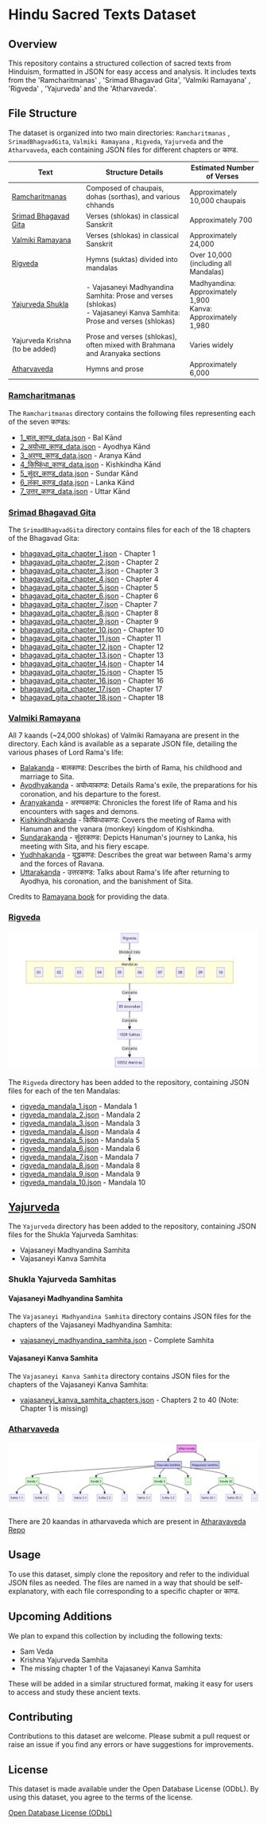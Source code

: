 # Hindu Sacred Texts Dataset

## Overview
This repository contains a structured collection of sacred texts from Hinduism, formatted in JSON for easy access and analysis. It includes texts from the 'Ramcharitmanas' , 'Srimad Bhagavad Gita', 'Valmiki Ramayana' , 'Rigveda' , 'Yajurveda' and the 'Atharvaveda'.

## File Structure
The dataset is organized into two main directories: `Ramcharitmanas` , `SrimadBhagvadGita`, `Valmiki Ramayana` , `Rigveda`, `Yajurveda` and the `Atharvaveda`, each containing JSON files for different chapters or काण्ड.

| Text | Structure Details | Estimated Number of Verses |
|------|-------------------|---------------------------|
| [Ramcharitmanas](#ramcharitmanas) | Composed of chaupais, dohas (sorthas), and various chhands | Approximately 10,000 chaupais |
| [Srimad Bhagavad Gita](#srimad-bhagavad-gita) | Verses (shlokas) in classical Sanskrit | Approximately 700 |
| [Valmiki Ramayana](#valmiki-ramayana) | Verses (shlokas) in classical Sanskrit | Approximately 24,000 |
| [Rigveda](#rigveda) | Hymns (suktas) divided into mandalas | Over 10,000 (including all Mandalas) |
| [Yajurveda Shukla](#yajurveda) | - Vajasaneyi Madhyandina Samhita: Prose and verses (shlokas)<br>- Vajasaneyi Kanva Samhita: Prose and verses (shlokas) | Madhyandina: Approximately 1,900<br>Kanva: Approximately 1,980 |
Yajurveda Krishna (to be added) | Prose and verses (shlokas), often mixed with Brahmana and Aranyaka sections | Varies widely |
| [Atharvaveda](#atharvaveda) | Hymns and prose | Approximately 6,000 |


### [Ramcharitmanas](./Ramcharitmanas/)
The `Ramcharitmanas` directory contains the following files representing each of the seven काण्डs:

- [1_बाल_काण्ड_data.json](./Ramcharitmanas/1_बाल_काण्ड_data.json) - Bal Kānd
- [2_अयोध्या_काण्ड_data.json](./Ramcharitmanas/2_अयोध्या_काण्ड_data.json) - Ayodhya Kānd
- [3_अरण्य_काण्ड_data.json](./Ramcharitmanas/3_अरण्य_काण्ड_data.json) - Aranya Kānd
- [4_किष्किंधा_काण्ड_data.json](./Ramcharitmanas/4_किष्किंधा_काण्ड_data.json) - Kishkindha Kānd
- [5_सुंदर_काण्ड_data.json](./Ramcharitmanas/5_सुंदर_काण्ड_data.json) - Sundar Kānd
- [6_लंका_काण्ड_data.json](./Ramcharitmanas/6_लंका_काण्ड_data.json) - Lanka Kānd
- [7_उत्तर_काण्ड_data.json](./Ramcharitmanas/7_उत्तर_काण्ड_data.json) - Uttar Kānd

### [Srimad Bhagavad Gita](./SrimadBhagvadGita/)
The `SrimadBhagvadGita` directory contains files for each of the 18 chapters of the Bhagavad Gita:

- [bhagavad_gita_chapter_1.json](./SrimadBhagvadGita/bhagavad_gita_chapter_1.json) - Chapter 1
- [bhagavad_gita_chapter_2.json](./SrimadBhagvadGita/bhagavad_gita_chapter_2.json) - Chapter 2
- [bhagavad_gita_chapter_3.json](./SrimadBhagvadGita/bhagavad_gita_chapter_3.json) - Chapter 3
- [bhagavad_gita_chapter_4.json](./SrimadBhagvadGita/bhagavad_gita_chapter_4.json) - Chapter 4
- [bhagavad_gita_chapter_5.json](./SrimadBhagvadGita/bhagavad_gita_chapter_5.json) - Chapter 5
- [bhagavad_gita_chapter_6.json](./SrimadBhagvadGita/bhagavad_gita_chapter_6.json) - Chapter 6
- [bhagavad_gita_chapter_7.json](./SrimadBhagvadGita/bhagavad_gita_chapter_7.json) - Chapter 7
- [bhagavad_gita_chapter_8.json](./SrimadBhagvadGita/bhagavad_gita_chapter_8.json) - Chapter 8
- [bhagavad_gita_chapter_9.json](./SrimadBhagvadGita/bhagavad_gita_chapter_9.json) - Chapter 9
- [bhagavad_gita_chapter_10.json](./SrimadBhagvadGita/bhagavad_gita_chapter_10.json) - Chapter 10
- [bhagavad_gita_chapter_11.json](./SrimadBhagvadGita/bhagavad_gita_chapter_11.json) - Chapter 11
- [bhagavad_gita_chapter_12.json](./SrimadBhagvadGita/bhagavad_gita_chapter_12.json) - Chapter 12
- [bhagavad_gita_chapter_13.json](./SrimadBhagvadGita/bhagavad_gita_chapter_13.json) - Chapter 13
- [bhagavad_gita_chapter_14.json](./SrimadBhagvadGita/bhagavad_gita_chapter_14.json) - Chapter 14
- [bhagavad_gita_chapter_15.json](./SrimadBhagvadGita/bhagavad_gita_chapter_15.json) - Chapter 15
- [bhagavad_gita_chapter_16.json](./SrimadBhagvadGita/bhagavad_gita_chapter_16.json) - Chapter 16
- [bhagavad_gita_chapter_17.json](./SrimadBhagvadGita/bhagavad_gita_chapter_17.json) - Chapter 17
- [bhagavad_gita_chapter_18.json](./SrimadBhagvadGita/bhagavad_gita_chapter_18.json) - Chapter 18

### [Valmiki Ramayana](./ValmikiRamayana/)

All 7 kaands (~24,000 shlokas) of Valmiki Ramayana are present in the directory. Each kānd is available as a separate JSON file, detailing the various phases of Lord Rama's life:

- [Balakanda](./ValmikiRamayana/1_balakanda.json) - बालकाण्ड: Describes the birth of Rama, his childhood and marriage to Sita.
- [Ayodhyakanda](./ValmikiRamayana/2_ayodhyakanda.json) - अयोध्याकाण्ड: Details Rama's exile, the preparations for his coronation, and his departure to the forest.
- [Aranyakanda](./ValmikiRamayana/3_aranyakanda.json) - अरण्यकाण्ड: Chronicles the forest life of Rama and his encounters with sages and demons.
- [Kishkindhakanda](./ValmikiRamayana/4_kishkindhakanda.json) - किष्किंधाकाण्ड: Covers the meeting of Rama with Hanuman and the vanara (monkey) kingdom of Kishkindha.
- [Sundarakanda](./ValmikiRamayana/5_sundarakanda.json) - सुंदरकाण्ड: Depicts Hanuman's journey to Lanka, his meeting with Sita, and his fiery escape.
- [Yudhhakanda](./ValmikiRamayana/6_yudhhakanda.json) - युद्धकाण्ड: Describes the great war between Rama's army and the forces of Ravana.
- [Uttarakanda](./ValmikiRamayana/7_uttarakanda.json) - उत्तरकाण्ड: Talks about Rama's life after returning to Ayodhya, his coronation, and the banishment of Sita.

Credits to [Ramayana book](https://github.com/svenkatreddy/Ramayana_Book) for providing the data.



### [Rigveda](./Rigveda/)

![Structure of Rigveda](/Images/rigveda-structure.jpg)

The `Rigveda` directory has been added to the repository, containing JSON files for each of the ten Mandalas:

- [rigveda_mandala_1.json](./Rigveda/rigveda_mandala_1.json) - Mandala 1
- [rigveda_mandala_2.json](./Rigveda/rigveda_mandala_2.json) - Mandala 2
- [rigveda_mandala_3.json](./Rigveda/rigveda_mandala_3.json) - Mandala 3
- [rigveda_mandala_4.json](./Rigveda/rigveda_mandala_4.json) - Mandala 4
- [rigveda_mandala_5.json](./Rigveda/rigveda_mandala_5.json) - Mandala 5
- [rigveda_mandala_6.json](./Rigveda/rigveda_mandala_6.json) - Mandala 6
- [rigveda_mandala_7.json](./Rigveda/rigveda_mandala_7.json) - Mandala 7
- [rigveda_mandala_8.json](./Rigveda/rigveda_mandala_8.json) - Mandala 8
- [rigveda_mandala_9.json](./Rigveda/rigveda_mandala_9.json) - Mandala 9
- [rigveda_mandala_10.json](./Rigveda/rigveda_mandala_10.json) - Mandala 10




## [Yajurveda](./Yajurveda/)

The `Yajurveda` directory has been added to the repository, containing JSON files for the Shukla Yajurveda Samhitas:

- Vajasaneyi Madhyandina Samhita
- Vajasaneyi Kanva Samhita

### Shukla Yajurveda Samhitas

#### Vajasaneyi Madhyandina Samhita
The `Vajasaneyi Madhyandina Samhita` directory contains JSON files for the chapters of the Vajasaneyi Madhyandina Samhita:

- [vajasaneyi_madhyandina_samhita.json](./Yajurveda/vajasneyi_madhyadina_samhita.json) - Complete Samhita

#### Vajasaneyi Kanva Samhita
The `Vajasaneyi Kanva Samhita` directory contains JSON files for the chapters of the Vajasaneyi Kanva Samhita:

- [vajasaneyi_kanva_samhita_chapters.json](./Yajurveda/vajasneyi_kanva_samhita_chapters.json) - Chapters 2 to 40 (Note: Chapter 1 is missing)


### [Atharvaveda](./AtharvaVeda/)
![Structure of Rigveda](./Images/atharvaveda%20strucutre.jpg)

There are 20 kaandas in atharvaveda which are present in [Atharavaveda Repo](./AtharvaVeda/)


## Usage
To use this dataset, simply clone the repository and refer to the individual JSON files as needed. The files are named in a way that should be self-explanatory, with each file corresponding to a specific chapter or काण्ड.

## Upcoming Additions
We plan to expand this collection by including the following texts:

- Sam Veda
- Krishna Yajurveda Samhita
- The missing chapter 1 of the Vajasaneyi Kanva Samhita

These will be added in a similar structured format, making it easy for users to access and study these ancient texts.

## Contributing
Contributions to this dataset are welcome. Please submit a pull request or raise an issue if you find any errors or have suggestions for improvements.

## License
This dataset is made available under the Open Database License (ODbL). By using this dataset, you agree to the terms of the license.

[Open Database License (ODbL)](https://opendatacommons.org/licenses/odbl/)
